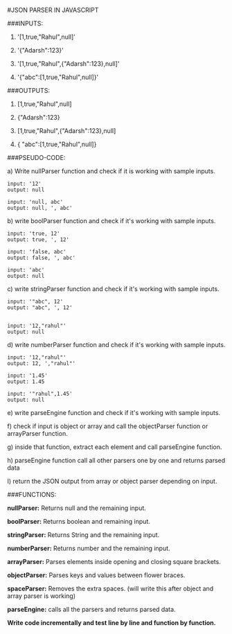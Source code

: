 

#JSON PARSER IN JAVASCRIPT


###INPUTS:

1. '[1,true,"Rahul",null]'


2. '{"Adarsh":123}'


3. '[1,true,"Rahul",{"Adarsh":123},null]'


4. '{"abc":[1,true,"Rahul",null]}'


###OUTPUTS:


1. [1,true,"Rahul",null]


2. {"Adarsh":123}


3. [1,true,"Rahul",{"Adarsh":123},null]


4. { "abc":[1,true,"Rahul",null]}



###PSEUDO-CODE:


a) Write nullParser function and check if it is working with sample inputs.
	
	input: '12'
	output: null

	input: 'null, abc'
	output: null, ', abc'

b) write boolParser function and check if it's working with sample inputs.
	
	input: 'true, 12'
	output: true, ', 12'

	input: 'false, abc'
	output: false, ', abc'

	input: 'abc'
	output: null


c) write stringParser function and check if it's working with sample inputs.
	
	input: '"abc", 12'
	output: "abc", ', 12'


	input: '12,"rahul"'
	output: null

d) write numberParser function and check if it's working with sample inputs.

	input: '12,"rahul"'
	output: 12, ',"rahul"'

	input: '1.45'
	output: 1.45

	input: '"rahul",1.45'
	output: null

e) write parseEngine function and check if it's working with sample inputs.

f) check if input is object or array and call the objectParser function or arrayParser function.

g) inside that function, extract each element and call parseEngine function.

h) parseEngine function call all other parsers one by one and returns parsed data

I) return the JSON output from array or object parser depending on input.


###FUNCTIONS:

**nullParser:** Returns null and the remaining input.

**boolParser:** Returns boolean and remaining input.

**stringParser:** Returns String and the remaining input.

**numberParser:** Returns number and the remaining input.

**arrayParser:** Parses elements inside opening and closing square brackets.

**objectParser:** Parses keys and values between flower braces.

**spaceParser:** Removes the extra spaces. (will write this after object and array parser is working)

**parseEngine:** calls all the parsers and returns parsed data.

**Write code incrementally and test line by line and function by function.**


